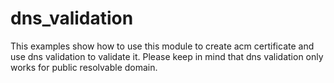 # dns_validation #

This examples show how to use this module to create acm certificate and use dns validation to validate it.
Please keep in mind that dns validation only works for public resolvable domain.